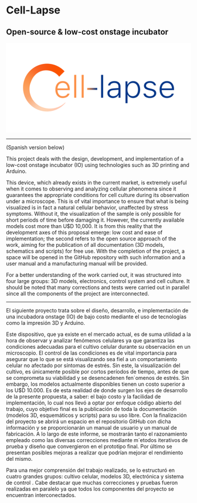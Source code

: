 # Cell-Lapse
## Open-source &amp; low-cost onstage incubator



![alt text](https://github.com/miriukaLab/Cell-Lapse/blob/main/Images%20and%20Videos/Op%202.png)

----------------------
(Spanish version below)

This project deals with the design, development, and implementation of a low-cost onstage incubator (IO) using technologies such as 3D printing and Arduino.

This device, which already exists in the current market, is extremely useful when it comes to observing and analyzing cellular phenomena since it guarantees the appropriate
conditions for cell culture during its observation under a microscope. This is of vital importance to ensure that what is being visualized is in fact a natural cellular behavior, unaffected by stress symptoms. Without it, the visualization of the sample is only possible for short periods of time before damaging it.
However, the currently available models cost more than U$D 10,000. It is from this reality that the development axes of this proposal emerge: low cost and ease of implementation; the second refers to the open source approach of the work, aiming for the publication of all documentation (3D models, schematics and scripts) for free use. With the completion of the project, a space will be opened in the GitHub repository with such information and a user manual and a manufacturing manual will be provided.

For a better understanding of the work carried out, it was structured into four large groups: 3D models, electronics, control system and cell culture. It should be noted that many corrections and tests were carried out in parallel since all the components of the project are interconnected.

-------------------------------------------------
El siguiente proyecto trata sobre el diseño, desarrollo, e implementación de una incubadora onstage (IO) de bajo costo mediante el uso de tecnologías como la impresión 3D y Arduino. 

Este dispositivo, que ya existe en el mercado actual, es de suma utilidad a la hora de observar y analizar fenómenos celulares ya que garantiza las condiciones adecuadas para el cultivo celular durante su observación en un microscopio. El control de las condiciones es de vital importancia para asegurar que lo que se está visualizando sea fiel a un comportamiento celular no afectado por síntomas de estrés. Sin este, la visualización del cultivo, es únicamente posible por cortos períodos de tiempo, antes de que se comprometa su viabilidad y se desencadenen fen´omenos de estrés. Sin embargo, los modelos actualmente disponibles tienen un costo superior a los U$D 10.000. Es de esta realidad de donde surgen los ejes de desarrollo de la presente propuesta, a saber: el bajo costo y la facilidad de implementación, lo cual nos llevó a optar por enfoque código abierto del trabajo, cuyo objetivo final es la publicación de toda la documentación (modelos 3D, esquemáticos y scripts) para su uso libre. Con la finalización del proyecto se abrirá un espacio en el repositorio GitHub con dicha información y se proporcionarán un manual de usuario y un manual de fabricación. A lo largo de este informe, se mostrarán tanto el razonamiento empleado como las diversas correcciones mediante m´etodos iterativos de prueba y diseño que convergieron en el prototipo final. Por último se presentan posibles mejoras a realizar que podrían mejorar el rendimiento del mismo. 

Para una mejor comprensión del trabajo realizado, se lo estructuró en cuatro grandes grupos: cultivo celular, modelos 3D, electrónica y sistema de control . Cabe destacar que muchas correcciones y pruebas fueron realizadas en paralelo ya que todos los componentes del proyecto se encuentran interconectados.

